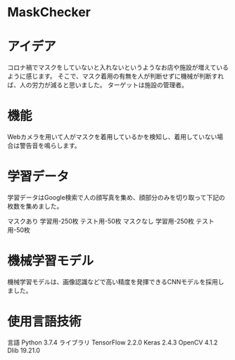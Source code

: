 # MaskChecker

# アイデア
コロナ禍でマスクをしていないと入れないというようなお店や施設が増えているように感じます。
そこで、マスク着用の有無を人が判断せずに機械が判断すれば、人の労力が減ると思いました。
ターゲットは施設の管理者。

# 機能
Webカメラを用いて人がマスクを着用しているかを検知し、着用していない場合は警告音を鳴らします。

# 学習データ
学習データはGoogle検索で人の顔写真を集め、顔部分のみを切り取って下記の枚数を集めました。


マスクあり
  学習用-250枚
  テスト用-50枚
マスクなし
  学習用-250枚
  テスト用-50枚

# 機械学習モデル
機械学習モデルは、画像認識などで高い精度を発揮できるCNNモデルを採用しました。

# 使用言語技術
言語
  Python 3.7.4
ライブラリ
  TensorFlow 2.2.0
  Keras 2.4.3
  OpenCV 4.1.2
  Dlib 19.21.0
